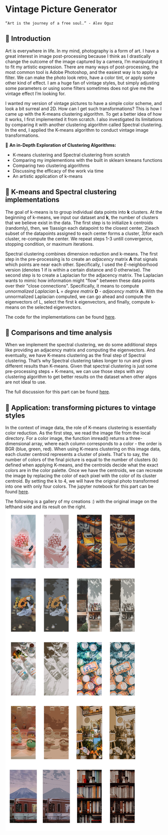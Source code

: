 # Vintage Picture Generator
    “Art is the journey of a free soul.” - Alev Oguz

## :art: Introduction
Art is everywhere in life. In my mind, photography is a form of art. I have a great interest in image post-processing because I think as I drastically change the outcome of the image captured by a camera, I’m manipulating it to fit my artistic expression. There are many ways of post-processing, the most common tool is Adobe Photoshop, and the easiest way is to apply a filter. We can make the photo look retro, have a color tint, or apply some other kind of effect. I am a huge fan of vintage styles, but simply adjusting some parameters or using some filters sometimes does not give me the vintage effect I’m looking for.

I wanted my version of vintage pictures to have a simple color scheme, and look a bit surreal and 2D. How can I get such transformations? This is how I came up with the K-means clustering algorithm. To get a better idea of how it works, I first implemented it from scratch. I also investigated its limitations by comparing it with another clustering algorithm called Spectral clustering. In the end, I applied the K-means algorithm to conduct vintage image transformations.

:small_blue_diamond: **An in-Depth Exploration of Clustering Algorithms:** 

  * K-means clustering and Spectral clustering from scratch
  * Comparing my implementions with the built in sklearn kmeans functions
  * Comparing two clustering algorithms 
  * Discussing the efficacy of the work via time
  * An artistic application of k-means

## :art: K-means and Spectral clustering implementations

The goal of k-means is to group individual data points into **k** clusters. At the beginning of k-means, we input our dataset and **k**, the number of clusters that we believe exist in the data. The first step is to initialize k centroids (randomly), then, we 1)assign each datapoint to the closest center, 2)each subset of the datapoints assigned to each center forms a cluster, 3)for each cluster, re-compute the center. We repeat steps 1-3 untill convergence, stopping condition, or maximum iterations.

Spectral clustering combines dimension reduction and k-means. The first step in the pre-processing is to create an _adjacency_ matrix **A** that signals which points are near each other. Specifically, I used the _E_-neighborhood version (denotes 1 if is within a certain distance and 0 otherwise). The second step is to create a Laplacian for the adjacency matrix. The Laplacian wants to mimic how information might "flow" between these data points over their "close connections".  Specifically, it means to compute _unnormalized Laplacian_ **L** = _degree matrix_ **D** - _adjacency matrix_ **A**. With the unnormalized Laplacian computed, we can go ahead and compute the eigenvectors of L, select the first k eigenvectors, and finally, compute k-means on the selected eigenvectors.

The code for the implementations can be found [here](https://github.com/comp-machine-learning-spring2021/portfolio-HelenaSG/blob/main/Clustering-and-Vintage-Art/ce3.py).

## :art: Comparisons and time analysis

When we implement the spectral clustering, we do some additional steps like providing an adjacency matrix and computing the eigenvectors. And eventually, we have K-means clustering as the final step of Spectral clustering. That’s why Spectral clustering takes longer to run and gives different results than K-means. Given that spectral clustering is just some pre-processing steps + K-means, we can use those steps with any clustering algorithm to get better results on the dataset when other algos are not ideal to use.

The full discussion for this part can be found [here](https://github.com/comp-machine-learning-spring2021/portfolio-HelenaSG/blob/main/Clustering-and-Vintage-Art/Different-Clustering-Algorithms.ipynb).  

## :art: Application: transforming pictures to vintage styles 

In the context of image data, the role of K-means clustering is essentially color reduction. As the first step, we read the image file from the local directory. For a color image, the function imread() returns a three-dimensional array, where each column corresponds to a color - the order is BGR (blue, green, red). When using K-means clustering on this image data, each cluster centroid represents a cluster of pixels. That's to say, the number of colors of the final picture is equal to the number of clusters (k) defined when applying K-means, and the centroids decide what the exact colors are in the color palette. Once we have the centroids, we can recreate the image by replacing the color of each pixel with the color of its cluster centroid. By setting the k to 4, we will have the original photo transformed into one with only four colors. The jupyter notebook for this part can be found [here](https://github.com/comp-machine-learning-spring2021/portfolio-HelenaSG/blob/main/Clustering-and-Vintage-Art/Vintage-Picture-Generator.ipynb). 

The following is a gallery of my creations :) with the original image on the lefthand side and its result on the right.
![gallery](https://github.com/comp-machine-learning-spring2021/portfolio-HelenaSG/blob/main/Clustering-and-Vintage-Art/gallery.jpeg)

